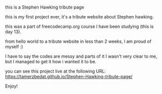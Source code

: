 this is a Stephen Hawking tribute page

this is my first project ever, it's a tribute website about Stephen hawking.

this was a part of freecodecamp.org course I have been studying (this is day 13).

from hello world to a tribute website in less than 2 weeks, I am proud of myself :)

I have to say the codes are messy and parts of it I wasn't very clear to me, but I managed to get it how i wanted it to be.

you can see this project live at the following URL: https://tamerzbedat.github.io/Stephen-Hawking-tribute-page/

Enjoy!
